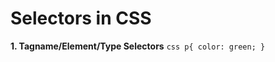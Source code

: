 # Selectors in CSS

**1. Tagname/Element/Type Selectors**
     ``` css
     p{
        color: green;
     }
     ```

